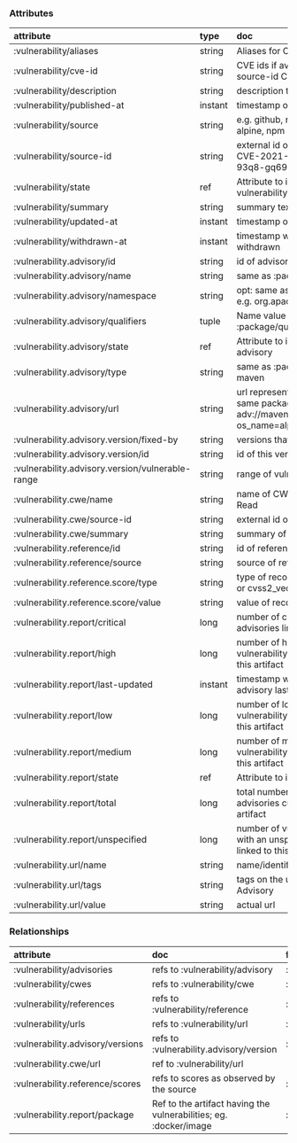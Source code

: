 ### Attributes
| attribute | type | doc | entities |
| :---- | :---- | :---- | :----- |
| :vulnerability/aliases | string | Aliases for CVEs, like #Log4Shell |  |
| :vulnerability/cve-id | string | CVE ids if available and different to source-id CVE-2021-2313 | :vulnerability |
| :vulnerability/description | string | description text of the vulnerability | :vulnerability |
| :vulnerability/published-at | instant | timestamp of initial publication | :vulnerability |
| :vulnerability/source | string | e.g. github, nist, ubuntu, debian, alpine, npm | :vulnerability |
| :vulnerability/source-id | string | external id of the vulnerability like CVE-2021-2313 or GHSA-93q8-gq69-wqmw | :vulnerability |
| :vulnerability/state | ref | Attribute to indicate state of vulnerability |  |
| :vulnerability/summary | string | summary text of the vulnerability |  |
| :vulnerability/updated-at | instant | timestamp of last update | :vulnerability |
| :vulnerability/withdrawn-at | instant | timestamp when vulnerability was withdrawn |  |
| :vulnerability.advisory/id | string | id of advisory | :vulnerability/advisory |
| :vulnerability.advisory/name | string | same as :package/name log4j |  |
| :vulnerability.advisory/namespace | string | opt: same as :package/namespace e.g. org.apache.commons-logging |  |
| :vulnerability.advisory/qualifiers | tuple | Name value pairs - same as :package/qualifiers |  |
| :vulnerability.advisory/state | ref | Attribute to indicate state of advisory |  |
| :vulnerability.advisory/type | string | same as :package/type e.g. npm, maven |  |
| :vulnerability.advisory/url | string | url representing advisories for the same packages... e.g. adv://maven/org.clojure/clojure?os_name=alpine&os_version=1.2.3 | :vulnerability/advisory |
| :vulnerability.advisory.version/fixed-by | string | versions that first fixes this | :vulnerability.advisory/version |
| :vulnerability.advisory.version/id | string | id of this version | :vulnerability.advisory/version |
| :vulnerability.advisory.version/vulnerable-range | string | range of vulnerable versions | :vulnerability.advisory/version |
| :vulnerability.cwe/name | string | name of CWE like Out-of-bounds Read |  |
| :vulnerability.cwe/source-id | string | external id of CWE | :vulnerability/cwe |
| :vulnerability.cwe/summary | string | summary of CWE |  |
| :vulnerability.reference/id | string | id of reference | :vulnerability/reference |
| :vulnerability.reference/source | string | source of reference | :vulnerability/reference |
| :vulnerability.reference.score/type | string | type of recorded score, like cvss2 or cvss2_vector | :vulnerability.reference/score |
| :vulnerability.reference.score/value | string | value of recorded score | :vulnerability.reference/score |
| :vulnerability.report/critical | long | number of critical vulnerability advisories linked to this artifact | :vulnerability/report |
| :vulnerability.report/high | long | number of high severity vulnerability advisories linked to this artifact | :vulnerability/report |
| :vulnerability.report/last-updated | instant | timestamp when an updated advisory last impacted this artifact | :vulnerability/report |
| :vulnerability.report/low | long | number of low severity vulnerability advisories linked to this artifact | :vulnerability/report |
| :vulnerability.report/medium | long | number of medium severity vulnerability advisories linked to this artifact | :vulnerability/report |
| :vulnerability.report/state | ref | Attribute to indicate state of report |  |
| :vulnerability.report/total | long | total number of vulnerability advisories currently linked to this artifact | :vulnerability/report |
| :vulnerability.report/unspecified | long | number of vulnerability advisories, with an unspecificed severity, linked to this artifact | :vulnerability/report |
| :vulnerability.url/name | string | name/identifier of url like nist | :vulnerability/url |
| :vulnerability.url/tags | string | tags on the url like Vendor Advisory | :vulnerability/url |
| :vulnerability.url/value | string | actual url | :vulnerability/url |

### Relationships

| attribute | doc | from | to |
| :---- | :---- | :---- | :----- |
| :vulnerability/advisories | refs to :vulnerability/advisory | :vulnerability | :vulnerability/advisory |
| :vulnerability/cwes | refs to :vulnerability/cwe | :vulnerability | :vulnerability/cwe |
| :vulnerability/references | refs to :vulnerability/reference | :vulnerability | :vulnerability/reference |
| :vulnerability/urls | refs to :vulnerability/url | :vulnerability | :vulnerability/url |
| :vulnerability.advisory/versions | refs to :vulnerability.advisory/version | :vulnerability/advisory | :vulnerability.advisory/version |
| :vulnerability.cwe/url | ref to :vulnerability/url |  |  |
| :vulnerability.reference/scores | refs to scores as observed by the source | :vulnerability/reference | :vulnerability.reference/score |
| :vulnerability.report/package | Ref to the artifact having the vulnerabilities; eg. :docker/image | :vulnerability/report | :docker/image |